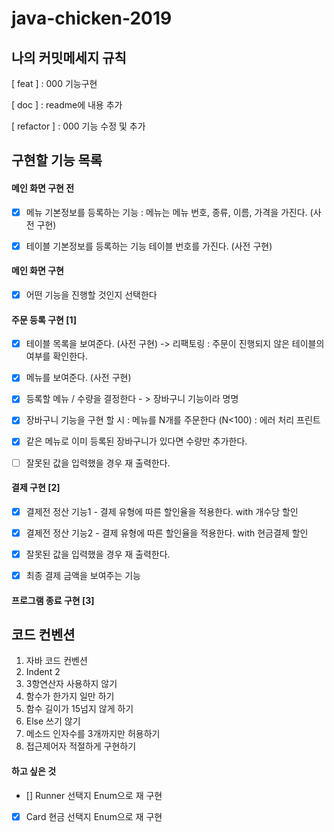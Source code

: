 # java-chicken-2019

## 나의 커밋메세지 규칙
[ feat ] : 000 기능구현

[ doc ] : readme에 내용 추가

[ refactor ] : 000 기능 수정 및 추가

## 구현할 기능 목록

#### 메인 화면 구현 전

- [x] 메뉴 기본정보를 등록하는 기능 : 메뉴는 메뉴 번호, 종류, 이름, 가격을 가진다. (사전 구현)

- [x] 테이블 기본정보를 등록하는 기능 테이블 번호를 가진다. (사전 구현)


#### 메인 화면 구현

- [x] 어떤 기능을 진행할 것인지 선택한다

#### 주문 등록 구현 [1]

- [x] 테이블 목록을 보여준다. (사전 구현) -> 리팩토링 : 주문이 진행되지 않은 테이블의 여부를 확인한다.

- [x] 메뉴를 보여준다. (사전 구현)

- [x] 등록할 메뉴 / 수량을 결정한다 - > 장바구니 기능이라 명명

- [x] 장바구니 기능을 구현 할 시 : 메뉴를 N개를 주문한다 (N<100) : 에러 처리 프린트

- [x] 같은 메뉴로 이미 등록된 장바구니가 있다면 수량만 추가한다.

- [ ] 잘못된 값을 입력했을 경우 재 출력한다.

#### 결제 구현 [2]

- [x] 결제전 정산 기능1 - 결제 유형에 따른 할인율을 적용한다. with 개수당 할인

- [x] 결제전 정산 기능2 - 결제 유형에 따른 할인율을 적용한다. with 현금결제 할인

- [x] 잘못된 값을 입력했을 경우 재 출력한다.

- [x] 최종 결제 금액을 보여주는 기능

#### 프로그램 종료 구현 [3]

## 코드 컨벤션

1. 자바 코드 컨벤션
2. Indent 2
3. 3항연산자 사용하지 않기
4. 함수가 한가지 일만 하기
5. 함수 길이가 15넘지 않게 하기
6. Else 쓰기 않기
7. 메소드 인자수를 3개까지만 허용하기
8. 접근제어자 적절하게 구현하기

#### 하고 싶은 것
- [] Runner 선택지 Enum으로 재 구현
- [x] Card 현금 선택지 Enum으로 재 구현

